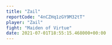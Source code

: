 ```yaml
---
title: "Zail"
reportCode: "4nCZHq1zGY9M32tT"
player: "Zail"
fight: "Maiden of Virtue"
date: 2021-07-01T18:55:15.468000+00:00
---
```

